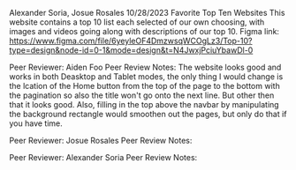 Alexander Soria, Josue Rosales
10/28/2023
Favorite Top Ten Websites
This website contains a top 10 list each selected of our own choosing, with images and videos going along with descriptions of our top 10.
Figma link: https://www.figma.com/file/6yeyleOF4DmzwsqWCOgLz3/Top-10?type=design&node-id=0-1&mode=design&t=N4JwxjPciuYbawDl-0

Peer Reviewer: Aiden Foo
Peer Review Notes: The website looks good and works in both Deasktop and Tablet modes, the only thing I would change is the lcation of the Home button from
the top of the page to the bottom with the pagination so also the title won't go onto the next line. But other then that it looks good. Also, filling in the top above the navbar by manipulating the background rectangle would smoothen out the pages, but only do that if you have time.

Peer Reviewer: Josue Rosales
Peer Review Notes:

Peer Reviewer: Alexander Soria
Peer Review Notes:
